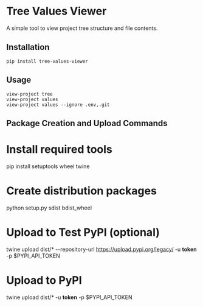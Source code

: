 # Tree Values Viewer

A simple tool to view project tree structure and file contents.

## Installation

```
pip install tree-values-viewer
```

## Usage

```
view-project tree
view-project values
view-project values --ignore .env,.git
```

## Package Creation and Upload Commands
# Install required tools
pip install setuptools wheel twine

# Create distribution packages
python setup.py sdist bdist_wheel

# Upload to Test PyPI (optional)
twine upload dist/* --repository-url https://upload.pypi.org/legacy/ -u __token__ -p $PYPI_API_TOKEN

# Upload to PyPI
twine upload dist/* -u __token__ -p $PYPI_API_TOKEN